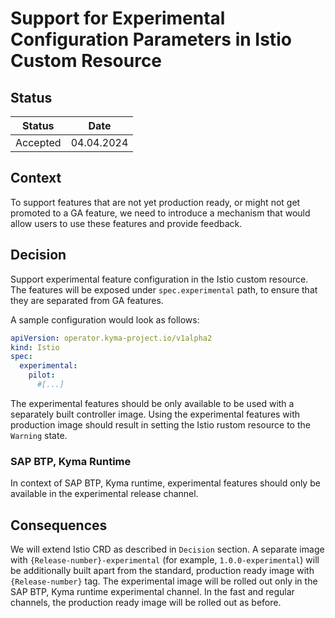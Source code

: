 # Support for Experimental Configuration Parameters in Istio Custom Resource

## Status
|Status      | Date             |
|----------|-------------|
|Accepted | 04.04.2024 |

## Context
To support features that are not yet production ready, or might not get promoted to a GA feature, we need to introduce a mechanism that would allow users to use these features and provide feedback.

## Decision
Support experimental feature configuration in the Istio custom resource. The features will be exposed under `spec.experimental` path, to ensure that they are separated from GA features.

A sample configuration would look as follows:
```yaml
apiVersion: operator.kyma-project.io/v1alpha2
kind: Istio
spec:
  experimental:
    pilot:
      #[...]
```

The experimental features should be only available to be used with a separately built controller image. Using the experimental features with production image should result in setting the Istio rustom resource to the `Warning` state.

### SAP BTP, Kyma Runtime
In context of SAP BTP, Kyma runtime, experimental features should only be available in the experimental release channel.

## Consequences
We will extend Istio CRD as described in `Decision` section.  A separate image with `{Release-number}-experimental` (for example, `1.0.0-experimental`) will be additionally built apart from the standard, production ready image with `{Release-number}` tag.
The experimental image will be rolled out only in the SAP BTP, Kyma runtime experimental channel. In the fast and regular channels, the production ready image will be rolled out as before.